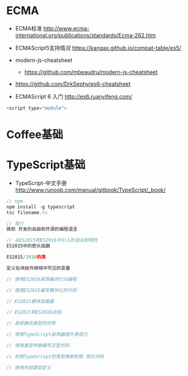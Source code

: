 # ECMA

- ECMA标准 <http://www.ecma-international.org/publications/standards/Ecma-262.htm>
- ECMAScript5支持情况 <https://kangax.github.io/compat-table/es5/>
- modern-js-cheatsheet

  - <https://github.com/mbeaudru/modern-js-cheatsheet>

- <https://github.com/DrkSephy/es6-cheatsheet>

- ECMAScript 6 入门 <http://es6.ruanyifeng.com/>

```javascript
<script type="module">
```

# Coffee基础

# TypeScript基础

- TypeScript-中文手册 <http://www.runoob.com/manual/gitbook/TypeScript/_book/>

```javascript
// npm
npm install -g typescript
tsc filename.ts

// 简介
微软 开发的自由和开源的编程语言

// 从ES2015和ES2016中引入的语法和特性
ES2015中的箭头函数

ES2015/2016的类

定义在块级作用域中可见的变量

// 使用ES2016装饰器进行元编程

// 使用ES2015编写模块化的代码

// ES2015模块加载器

// ES2015和ES2016总结

// 发挥静态类型的优势

// 使用TypeScript装饰器提升表现力

// 使用类型参数编写泛型代码

// 利用TypeScript的类型推断机制 简化代码

// 使用外部类型定义
```
